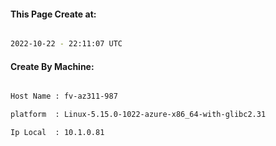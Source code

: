 
   
#### This Page Create at:

```bash

2022-10-22 - 22:11:07 UTC

```

#### Create By Machine:

```bash

Host Name : fv-az311-987

platform  : Linux-5.15.0-1022-azure-x86_64-with-glibc2.31

Ip Local  : 10.1.0.81

```


